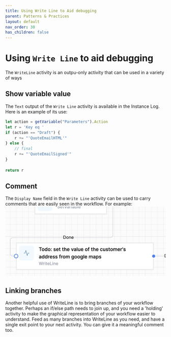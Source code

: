 ```yaml
---
title: Using Write Line to Aid debugging
parent: Patterns & Practices
layout: default
nav_order: 30
has_children: false
---
```


# Using `Write Line` to aid debugging

The `WriteLine` activity is an outpu-only activity that can be used in a variety of ways

## Show variable value

The `Text` output of the `Write Line` activity is available in the Instance Log.  Here is an example of its use:

```js  
let action = getVariable("Parameters").Action
let r = 'Key eq '
if (action == "Draft") {
    r += "'QuoteEmailHTML'"
} else {
    // final
    r += "'QuoteEmailSigned'"
}

return r
```

## Comment

The `Display Name` field in the `Write Line` activity can be used to carry comments that are easily seen in the workflow.  For example:  
![alt text](../images/ppp-image-32.png)

## Linking branches 

Another helpful use of WriteLine is to bring branches of your workflow together.  Perhaps an if/else path needs to join up, and you need a 'holding' activity to make the graphical representation of your workflow easier to understand.  Feed as many branches into WriteLine as you need, and have a single exit point to your next activity.  You can give it a meaningful comment too.

